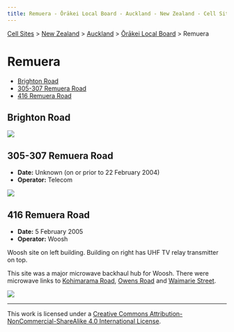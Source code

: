 ```yaml
---
title: Remuera - Ōrākei Local Board - Auckland - New Zealand - Cell Sites
---
```


[Cell Sites](../../../) > [New Zealand](../../) > [Auckland](../) > [Ōrākei Local Board](./) > Remuera

# Remuera

* [Brighton Road](#brighton-road)
* [305-307 Remuera Road](#305-307-remuera-road)
* [416 Remuera Road](#416-remuera-road)

## Brighton Road

![](https://f001.backblazeb2.com/file/CellSites/NZ/AUK/%C5%8Cr%C4%81kei/20131116-140852.jpg)

## 305-307 Remuera Road

* **Date:** Unknown (on or prior to 22 February 2004)
* **Operator:** Telecom

![](https://f001.backblazeb2.com/file/CellSites/NZ/AUK/%C5%8Cr%C4%81kei/20171119-124251a.jpg)

## 416 Remuera Road

* **Date:** 5 February 2005
* **Operator:** Woosh

Woosh site on left building. Building on right has UHF TV relay transmitter on top.

This site was a major microwave backhaul hub for Woosh. There were microwave links to [Kohimarama
Road](saint-johns#kohimarama-road), [Owens Road](../albert-eden/epsom#owens-road) and [Waimarie
Street](saint-heliers#waimarie-street).

![](https://f001.backblazeb2.com/file/CellSites/NZ/AUK/%C5%8Cr%C4%81kei/20050205-131235.jpg)

---

This work is licensed under a [Creative Commons Attribution-NonCommercial-ShareAlike 4.0 International License](http://creativecommons.org/licenses/by-nc-sa/4.0/).
